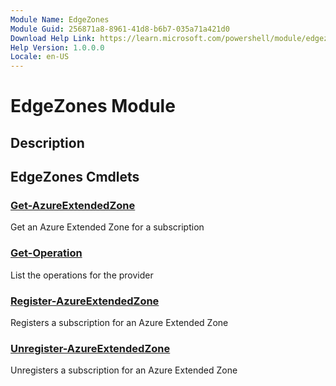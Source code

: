 ```yaml
---
Module Name: EdgeZones
Module Guid: 256871a8-8961-41d8-b6b7-035a71a421d0
Download Help Link: https://learn.microsoft.com/powershell/module/edgezones
Help Version: 1.0.0.0
Locale: en-US
---
```


# EdgeZones Module
## Description


## EdgeZones Cmdlets
### [Get-AzureExtendedZone](Get-AzureExtendedZone.md)
Get an Azure Extended Zone for a subscription

### [Get-Operation](Get-Operation.md)
List the operations for the provider

### [Register-AzureExtendedZone](Register-AzureExtendedZone.md)
Registers a subscription for an Azure Extended Zone

### [Unregister-AzureExtendedZone](Unregister-AzureExtendedZone.md)
Unregisters a subscription for an Azure Extended Zone

